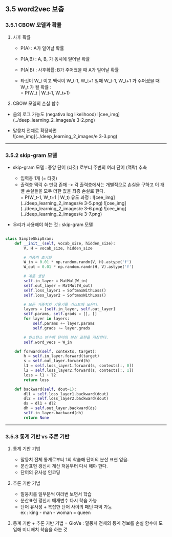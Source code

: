 ## 3.5 word2vec 보충  
### 3.5.1 CBOW 모델과 확률  
1. 사후 확률  
    * P(A) : A가 일어날 확률  
    * P(A,B) : A, B, 가 동시에 일어날 확률
    * P(A|B) : 사후확률: B가 주어졌을 때 A가 일어날 확률  
    
    * 타깃이 W_t 이고 맥락이 W_t-1, W_t+1 일때 W_t-1, W_t+1 가 주어졌을 때 W_t 가 될 확률 :  
        = P(W_t | W_t-1, W_t+1)  
  
2. CBOW 모델의 손실 함수  
* 음의 로그 가능도 (negativa log likelihood)
  ![cee_img](../deep_learning_2_images/e 3-2.png)  
   
* 말뭉치 전체로 확장하면  
  ![cee_img](../deep_learning_2_images/e 3-3.png) 
  

***
### 3.5.2 skip-gram 모델  
* skip-gram 모델 : 중앙 단어 (타깃) 로부터 주변의 여러 단어 (맥락) 추측  
    * 입력층 1개 (= 타깃)  
    * 출력층 맥락 수 만큼 존재 -> 각 출력층에서는 개별적으로 손실을 구하고 이 개별 손실들을 모두 더한 값을 최종 손실로 한다.  
        = P(W_t-1, W_t+1 | W_t)  유도 과정 : 
        ![cee_img](../deep_learning_2_images/e 3-5.png) 
        ![cee_img](../deep_learning_2_images/e 3-6.png)
        ![cee_img](../deep_learning_2_images/e 3-7.png) 
      

* 우리가 사용해야 하는 것 : skip-gram 모델  
```python

class SimpleSkipGram:
    def __init__(self, vocab_size, hidden_size):
        V, H = vocab_size, hidden_size

        # 가중치 초기화
        W_in = 0.01 * np.random.randn(V, H).astype('f')
        W_out = 0.01 * np.random.randn(H, V).astype('f')

        # 계층 생성
        self.in_layer = MatMul(W_in)
        self.out_layer = MatMul(W_out)
        self.loss_layer1 = SoftmaxWithLoss()
        self.loss_layer2 = SoftmaxWithLoss()

        # 모든 가중치와 기울기를 리스트에 모은다.
        layers = [self.in_layer, self.out_layer]
        self.params, self.grads = [], []
        for layer in layers:
            self.params += layer.params
            self.grads += layer.grads

        # 인스턴스 변수에 단어의 분산 표현을 저장한다.
        self.word_vecs = W_in

    def forward(self, contexts, target):
        h = self.in_layer.forward(target)
        s = self.out_layer.forward(h)
        l1 = self.loss_layer1.forward(s, contexts[:, 0])
        l2 = self.loss_layer2.forward(s, contexts[:, 1])
        loss = l1 + l2
        return loss

    def backward(self, dout=1):
        dl1 = self.loss_layer1.backward(dout)
        dl2 = self.loss_layer2.backward(dout)
        ds = dl1 + dl2
        dh = self.out_layer.backward(ds)
        self.in_layer.backward(dh)
        return None
```

***
### 3.5.3 통계 기반 vs 추론 기반  
1. 통계 기반 기법  
    * 말뭉치 전체 통계로부터 1회 학습해 단어의 분산 표현 얻음.  
    * 분산표현 갱신시 계산 처음부터 다시 해야 한다.  
    * 단어의 유사성 인코딩
2. 추론 기반 기법  
    * 말뭉치를 일부분씩 여러번 보면서 학습  
    * 분산표현 갱신시 매개변수 다시 학습 가능  
    * 단어 유사성 + 복잡한 단어 사이의 패턴 파악 가능  
        ex : king - man - woman = queen
      
3. 통계 기반 + 추론 기반 기법 = GloVe : 말뭉치 전체의 통계 정보를 손실 함수에 도입해 미니배치 학습을 하는 것